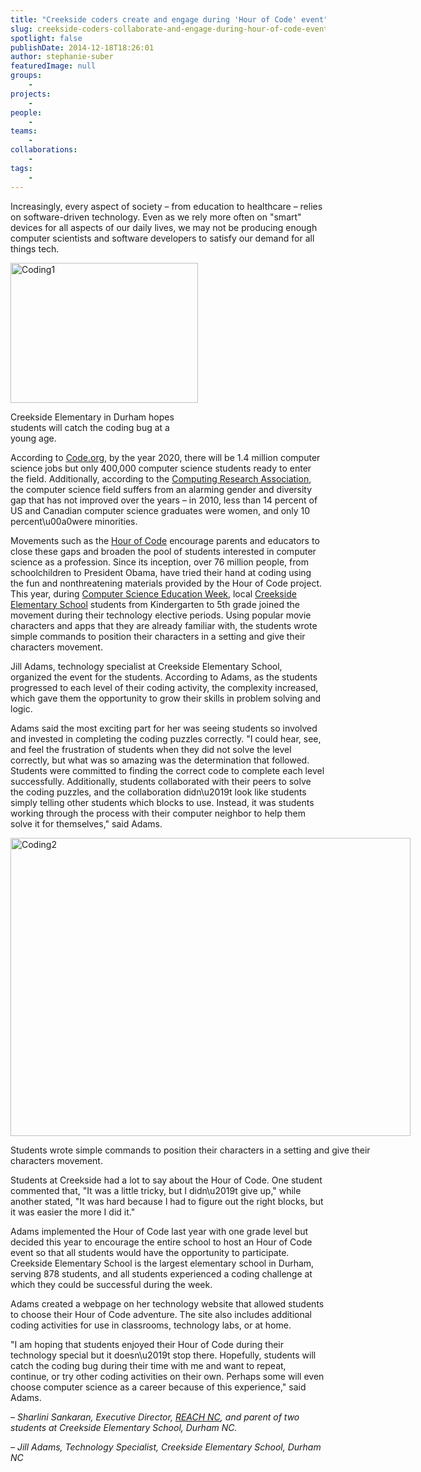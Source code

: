 ```yaml
---
title: "Creekside coders create and engage during 'Hour of Code' event"
slug: creekside-coders-collaborate-and-engage-during-hour-of-code-event
spotlight: false
publishDate: 2014-12-18T18:26:01
author: stephanie-suber
featuredImage: null
groups:
    - 
projects:
    - 
people:
    - 
teams: 
    - 
collaborations:
    - 
tags:
    - 
---
```

<p>Increasingly, every aspect of society &#8211; from education to healthcare &#8211; relies on software-driven technology. Even as we rely more often on "smart" devices for all aspects of our daily lives, we may not be producing enough computer scientists and software developers to satisfy our demand for all things tech.</p>
<div id="attachment_14146" class="wp-caption alignright" style="width: 300px"><img class="wp-image-14146 size-medium" src="https://renci.org/wp-content/uploads/2014/12/Coding1-300x224.jpg" alt="Coding1" width="300" height="224" srcset="https://renci.org/wp-content/uploads/2014/12/Coding1-300x224.jpg 300w, https://renci.org/wp-content/uploads/2014/12/Coding1-1024x764.jpg 1024w, https://renci.org/wp-content/uploads/2014/12/Coding1-640x478.jpg 640w, https://renci.org/wp-content/uploads/2014/12/Coding1.jpg 1296w" sizes="(max-width: 300px) 100vw, 300px" /></p>
<p class="wp-caption-text">Creekside Elementary in Durham hopes students will catch the coding bug at a young age.</p>
</div>
<p>According to <a href="http://code.org/promote" target="_blank">Code.org</a>, by the year 2020, there will be 1.4 million computer science jobs but only 400,000 computer science students ready to enter the field. Additionally, according to the <a href="http://cra.org" target="_blank">Computing Research Association</a>, the computer science field suffers from an alarming gender and diversity gap that has not improved over the years &#8211; in 2010, less than 14 percent of US and Canadian computer science graduates were women, and only 10 percent\u00a0were minorities.</p>
<p><!--more--></p>
<p>Movements such as the <a href="http://hourofcode.com/us" target="_blank">Hour of Code</a> encourage parents and educators to close these gaps and broaden the pool of students interested in computer science as a profession. Since its inception, over 76 million people, from schoolchildren to President Obama, have tried their hand at coding using the fun and nonthreatening materials provided by the Hour of Code project. This year, during <a href="http://csedweek.org/" target="_blank">Computer Science Education Week</a>, local <a href="http://creekside.dpsnc.net/pages/Creekside_Elementary" target="_blank">Creekside Elementary School</a> students from Kindergarten to 5th grade joined the movement during their technology elective periods. Using popular movie characters and apps that they are already familiar with, the students wrote simple commands to position their characters in a setting and give their characters movement.</p>
<p>Jill Adams, technology specialist at Creekside Elementary School, organized the event for the students. According to Adams, as the students progressed to each level of their coding activity, the complexity increased, which gave them the opportunity to grow their skills in problem solving and logic.</p>
<p>Adams said the most exciting part for her was seeing students so involved and invested in completing the coding puzzles correctly. "I could hear, see, and feel the frustration of students when they did not solve the level correctly, but what was so amazing was the determination that followed. Students were committed to finding the correct code to complete each level successfully. Additionally, students collaborated with their peers to solve the coding puzzles, and the collaboration didn\u2019t look like students simply telling other students which blocks to use. Instead, it was students working through the process with their computer neighbor to help them solve it for themselves," said Adams.</p>
<div id="attachment_14145" class="wp-caption aligncenter" style="width: 640px"><a href="https://renci.org/wp-content/uploads/2014/12/Coding2.jpg"  rel="lightbox[roadtrip]"><img class="wp-image-14145 size-large" src="https://renci.org/wp-content/uploads/2014/12/Coding2-1024x764.jpg" alt="Coding2" width="640" height="477" srcset="https://renci.org/wp-content/uploads/2014/12/Coding2-1024x764.jpg 1024w, https://renci.org/wp-content/uploads/2014/12/Coding2-300x224.jpg 300w, https://renci.org/wp-content/uploads/2014/12/Coding2-640x478.jpg 640w, https://renci.org/wp-content/uploads/2014/12/Coding2.jpg 1296w" sizes="(max-width: 640px) 100vw, 640px" /></a></p>
<p class="wp-caption-text">Students wrote simple commands to position their characters in a setting and give their characters movement.</p>
</div>
<p>Students at Creekside had a lot to say about the Hour of Code. One student commented that, "It was a little tricky, but I didn\u2019t give up," while another stated, "It was hard because I had to figure out the right blocks, but it was easier the more I did it."</p>
<p>Adams implemented the Hour of Code last year with one grade level but decided this year to encourage the entire school to host an Hour of Code event so that all students would have the opportunity to participate. Creekside Elementary School is the largest elementary school in Durham, serving 878 students, and all students experienced a coding challenge at which they could be successful during the week.</p>
<p>Adams created a webpage on her technology website that allowed students to choose their Hour of Code adventure. The site also includes additional coding activities for use in classrooms, technology labs, or at home.</p>
<p>"I am hoping that students enjoyed their Hour of Code during their technology special but it doesn\u2019t stop there. Hopefully, students will catch the coding bug during their time with me and want to repeat, continue, or try other coding activities on their own. Perhaps some will even choose computer science as a career because of this experience," said Adams.</p>
<p><em>&#8211; Sharlini Sankaran, Executive Director, </em><a href="http://reachnc.org/" target="_blank"><em>REACH NC</em></a><em>, and parent of two students at Creekside Elementary School, Durham NC.</em></p>
<p><em>&#8211; Jill Adams, Technology Specialist, Creekside Elementary School, Durham NC</em></p>
<!-- AddThis Advanced Settings generic via filter on the_content --><!-- AddThis Share Buttons generic via filter on the_content -->

